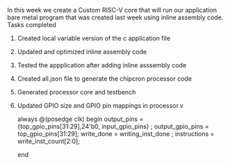 In this week we create a Custom RISC-V core that will run our application bare metal program that was created last week using inline assembly code.
Tasks completed 

1. Created local variable version of the c application file
2. Updated and optimized inline assembly code
3. Tested the appplication after adding inline asssembly code
4. Created all.json file to generate the chipcron processor code
5. Generated processor core and testbench
6. Updated GPIO size and GPIO pin mappings in processor.v

   always @(posedge clk) 
    begin
    output_pins = {top_gpio_pins[31:29],24'b0, input_gpio_pins} ; 
    output_gpio_pins = top_gpio_pins[31:29]; 
    write_done = writing_inst_done ; 
    instructions = write_inst_count[2:0]; 

    end 

   
  



